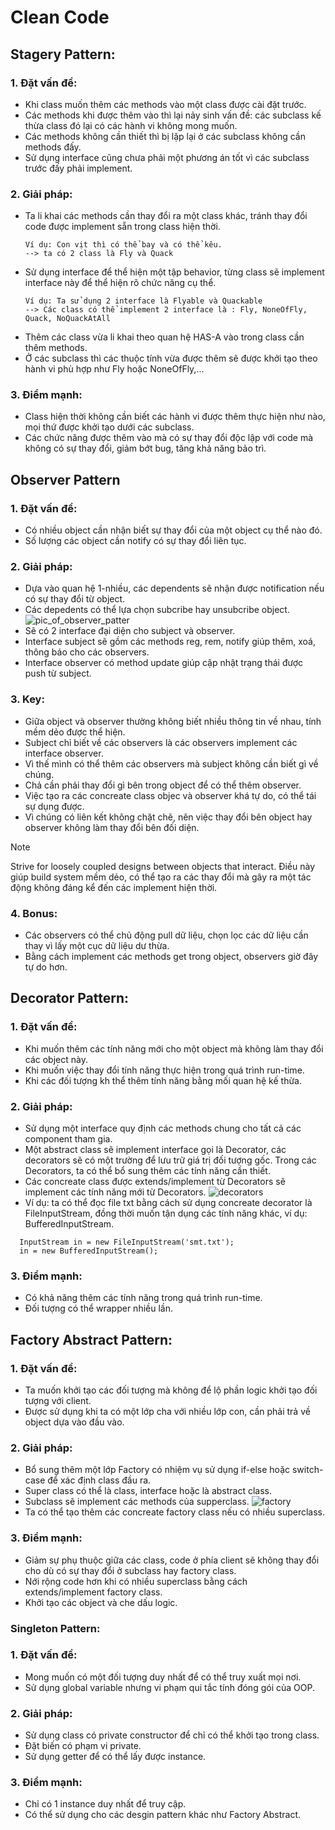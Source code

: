 # Clean Code

## Stagery Pattern:
### 1. Đặt vấn đề:
- Khi class muốn thêm các methods vào một class được cài đặt trước.
- Các methods khi được thêm vào thì lại nảy sinh vấn đề: các subclass kế thừa class đó lại có các hành vi không mong muốn.
- Các methods không cần thiết thì bị lặp lại ở các subclass không cần methods đấy.
- Sử dụng interface cũng chưa phải một phương án tốt vì các subclass trước đấy phải implement.
### 2. Giải pháp:
- Ta li khai các methods cần thay đổi ra một class khác, tránh thay đổi code được implement sẵn trong class hiện thời.
  ```
  Ví dụ: Con vịt thì có thể bay và có thể kêu.
  --> ta có 2 class là Fly và Quack
  ```
- Sử dụng interface để thể hiện một tập behavior, từng class sẽ implement interface này để thể hiện rõ chức năng cụ thể.
  ```
  Ví dụ: Ta sử dụng 2 interface là Flyable và Quackable
  --> Các class có thể implement 2 interface là : Fly, NoneOfFly, Quack, NoQuackAtAll
  ```
- Thêm các class vừa li khai theo quan hệ HAS-A vào trong class cần thêm methods.
- Ở các subclass thì các thuộc tính vừa được thêm sẽ được khởi tạo theo hành vi phù hợp như Fly hoặc NoneOfFly,...
### 3. Điểm mạnh:
- Class hiện thời không cần biết các hành vi được thêm thực hiện như nào, mọi thứ được khởi tạo dưới các subclass.
- Các chức năng được thêm vào mà có sự thay đổi độc lập với code mà không có sự thay đổi, giảm bớt bug, tăng khả năng bảo trì.

## Observer Pattern
### 1. Đặt vấn đề:
- Có nhiều object cần nhận biết sự thay đổi của một object cụ thể nào đó.
- Số lượng các object cần notify có sự thay đổi liên tục.
### 2. Giải pháp:
- Dựa vào quan hệ 1-nhiều, các dependents sẽ nhận được notification nếu có sự thay đổi từ object.
- Các depedents có thể lựa chọn subcribe hay unsubcribe object.
![pic_of_observer_patter](https://learning.oreilly.com/api/v2/epubs/urn:orm:book:9781492077992/files/assets/f0052-01.png)
- Sẽ có 2 interface đại diện cho subject và observer.
- Interface subject sẽ gồm các methods reg, rem, notify giúp thêm, xoá, thông báo cho các observers.
- Interface observer có method update giúp cập nhật trạng thái được push từ subject.
### 3. Key:
- Giữa object và observer thường không biết nhiều thông tin về nhau, tính mềm dẻo được thể hiện.
- Subject chỉ biết về các observers là các observers implement các interface observer.
- Vì thế mình có thể thêm các observers mà subject không cần biết gì về chúng.
- Chả cần phải thay đổi gì bên trong object để có thể thêm observer.
- Việc tạo ra các concreate class objec và observer khá tự do, có thể tái sự dụng được.
- Vì chúng có liên kết không chặt chẽ, nên việc thay đổi bên object hay observer không làm thay đổi bên đối diện.
>[!NOTE]
>Strive for loosely coupled designs between objects that interact.
>Điều này giúp build system mềm dẻo, có thể tạo ra các thay đổi mà gây ra một tác động không đáng kể đến các implement hiện thời.
### 4. Bonus:
- Các observers có thể chủ động pull dữ liệu, chọn lọc các dữ liệu cần thay vì lấy một cục dữ liệu dư thừa.
- Bằng cách implement các methods get trong object, observers giờ đây tự do hơn.

## Decorator Pattern:
### 1. Đặt vấn đề:
- Khi muốn thêm các tính năng mới cho một object mà không làm thay đổi các object này.
- Khi muốn việc thay đổi tính năng thực hiện trong quá trình run-time.
- Khi các đối tượng kh thể thêm tính năng bằng mối quan hệ kế thừa.
### 2. Giải pháp:
- Sử dụng một interface quy định các methods chung cho tất cả các component tham gia.
- Một abstract class sẽ implement interface gọi là Decorator, các decorators sẽ có một trường để lưu trữ giá trị đối tượng gốc. Trong các Decorators, ta có thể bổ sung thêm các tính năng cần thiết.
- Các concreate class được extends/implement từ Decorators sẽ implement các tính năng mới từ Decorators.
![decorators](https://learning.oreilly.com/api/v2/epubs/urn:orm:book:9781492077992/files/assets/f0101-01.png)
- Ví dụ: ta có thể đọc file txt bằng cách sử dụng concreate decorator là FileInputStream, đồng thời muốn tận dụng các tính năng khác, ví dụ: BufferedInputStream.
```
  InputStream in = new FileInputStream('smt.txt');
  in = new BufferedInputStream();
```
### 3. Điểm mạnh:
- Có khả năng thêm các tính năng trong quá trình run-time.
- Đối tượng có thể wrapper nhiều lần.

## Factory Abstract Pattern:
### 1. Đặt vấn đề:
- Ta muốn khởi tạo các đối tượng mà không để lộ phần logic khởi tạo đối tượng với client.
- Được sử dụng khi ta có một lớp cha với nhiều lớp con, cần phải trả về object dựa vào đầu vào.
### 2. Giải pháp:
- Bổ sung thêm một lớp Factory có nhiệm vụ sử dụng if-else hoặc switch-case để xác định class đầu ra.
- Super class có thể là class, interface hoặc là abstract class.
- Subclass sẽ implement các methods của supperclass. 
![factory](https://learning.oreilly.com/api/v2/epubs/urn:orm:book:9781492077992/files/assets/f0156-01.png)
- Ta có thể tạo thêm các concreate factory class nếu có nhiều superclass.
### 3. Điểm mạnh:
- Giảm sự phụ thuộc giữa các class, code ở phía client sẽ không thay đổi cho dù có sự thay đổi ở subclass hay factory class.
- Nới rộng code hơn khi có nhiều superclass bằng cách extends/implement factory class.
- Khởi tạo các object và che dấu logic.

### Singleton Pattern:
### 1. Đặt vấn đề:
- Mong muốn có một đối tượng duy nhất để có thể truy xuất mọi nơi.
- Sử dụng global variable nhưng vi phạm qui tắc tính đóng gói của OOP.
### 2. Giải pháp:
- Sử dụng class có private constructor để chỉ có thể khởi tạo trong class.
- Đặt biến có phạm vi private.
- Sử dụng getter để có thể lấy được instance.
### 3. Điểm mạnh:
- Chỉ có 1 instance duy nhất để truy cập.
- Có thể sử dụng cho các desgin pattern khác như Factory Abstract.

### 
